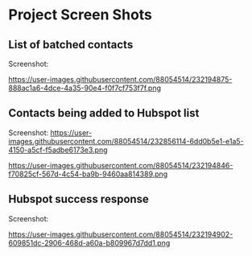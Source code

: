 # Project Screen Shots


## List of batched contacts

Screenshot:

https://user-images.githubusercontent.com/88054514/232194875-888ac1a6-4dce-4a35-90e4-f0f7cf753f7f.png

## Contacts being added to Hubspot list

Screenshot:
https://user-images.githubusercontent.com/88054514/232856114-6dd0b5e1-e1a5-4150-a5cf-f5adbe6173e3.png

https://user-images.githubusercontent.com/88054514/232194846-f70825cf-567d-4c54-ba9b-9460aa814389.png

## Hubspot success response

Screenshot:

https://user-images.githubusercontent.com/88054514/232194902-609851dc-2906-468d-a60a-b809967d7dd1.png

